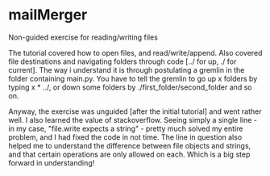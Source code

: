 # mailMerger
Non-guided exercise for reading/writing files

The tutorial covered how to open files, and read/write/append. Also covered file destinations and navigating folders through code [../ for up, ./ for current]. The way i understand it is through postulating a gremlin in the folder containing main.py. You have to tell the gremlin to go up x folders by typing x * ../, or down some folders by ./first_folder/second_folder and so on.

Anyway, the exercise was unguided [after the initial tutorial] and went rather well. I also learned the value of stackoverflow. Seeing simply a single line - in my case, "file.write expects a string" - pretty much solved my entire problem, and I had fixed the code in not time. The line in question also helped me to understand the difference between file objects and strings, and that certain operations are only allowed on each. Which is a big step forward in understanding!
